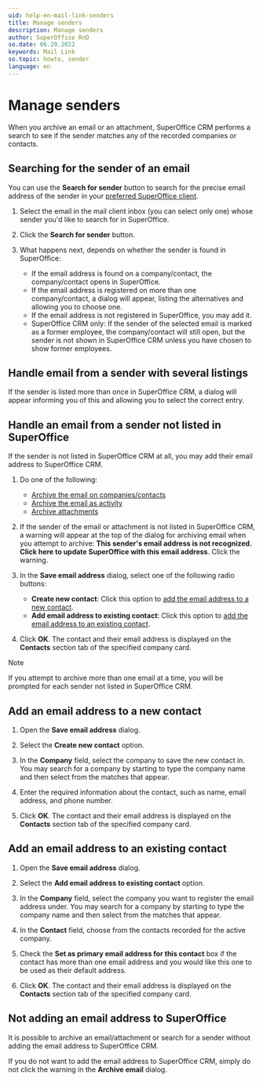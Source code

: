 ```yaml
---
uid: help-en-mail-link-senders
title: Manage senders
description: Manage senders
author: SuperOffice RnD
so.date: 06.29.2022
keywords: Mail Link
so.topic: howto, sender
language: en
---
```


# Manage senders

When you archive an email or an attachment, SuperOffice CRM performs a search to see if the sender matches any of the recorded companies or contacts.

## Searching for the sender of an email

You can use the **Search for sender** button to search for the precise email address of the sender in your [preferred SuperOffice client][4].

1. Select the email in the mail client inbox (you can select only one) whose sender you'd like to search for in SuperOffice.

2. Click the **Search for sender** button.

3. What happens next, depends on whether the sender is found in SuperOffice:
    * If the email address is found on a company/contact, the company/contact opens in SuperOffice.
    * If the email address is registered on more than one company/contact, a dialog will appear, listing the alternatives and allowing you to choose one.
    * If the email address is not registered in SuperOffice, you may add it.
    * SuperOffice CRM only: If the sender of the selected email is marked as a former employee, the company/contact will still open, but the sender is not shown in SuperOffice CRM unless you have chosen to show former employees.

## Handle email from a sender with several listings

If the sender is listed more than once in SuperOffice CRM, a dialog will appear informing you of this and allowing you to select the correct entry.

## Handle an email from a sender not listed in SuperOffice

If the sender is not listed in SuperOffice CRM at all, you may add their email address to SuperOffice CRM.

1. Do one of the following:
    * [Archive the email on companies/contacts][1]
    * [Archive the email as activity][2]
    * [Archive attachments][3]

2. If the sender of the email or attachment is not listed in SuperOffice CRM, a warning will appear at the top of the dialog for archiving email when you attempt to archive: **This sender's email address is not recognized. Click here to update SuperOffice with this email address**. Click the warning.

3. In the **Save email address** dialog, select one of the following radio buttons:
    * **Create new contact**: Click this option to [add the email address to a new contact](#new-contact).
    * **Add email address to existing contact**: Click this option to [add the email address to an existing contact](#existing-contact).

4. Click **OK**. The contact and their email address is displayed on the **Contacts** section tab of the specified company card.

> [!NOTE]
> If you attempt to archive more than one email at a time, you will be prompted for each sender not listed in SuperOffice CRM.

## <a id="new-contact" />Add an email address to a new contact

1. Open the **Save email address** dialog.

2. Select the **Create new contact** option.

3. In the **Company** field, select the company to save the new contact in. You may search for a company by starting to type the company name and then select from the matches that appear.

4. Enter the required information about the contact, such as name, email address, and phone number.

5. Click **OK**. The contact and their email address is displayed on the **Contacts** section tab of the specified company card.

## <a id="existing-contact" />Add an email address to an existing contact

1. Open the **Save email address** dialog.

2. Select the **Add email address to existing contact** option.

3. In the **Company** field, select the company you want to register the email address under. You may search for a company by starting to type the company name and then select from the matches that appear.

4. In the **Contact** field, choose from the contacts recorded for the active company.

5. Check the **Set as primary email address for this contact** box if the contact has more than one email address and you would like this one to be used as their default address.

6. Click **OK**. The contact and their email address is displayed on the **Contacts** section tab of the specified company card.

## Not adding an email address to SuperOffice

It is possible to archive an email/attachment or search for a sender without adding the email address to SuperOffice CRM.

If you do not want to add the email address to SuperOffice CRM, simply do not click the warning in the **Archive email** dialog.

<!-- Referenced links -->

[1]: archive-on-contact.md
[2]: archive-as-activity.md
[3]: archive-attachment.md
[4]: settings/superoffice-account.md

<!-- Referenced images -->

